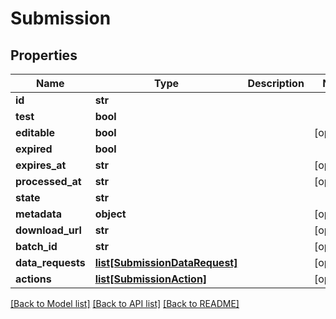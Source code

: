 # Submission

## Properties
Name | Type | Description | Notes
------------ | ------------- | ------------- | -------------
**id** | **str** |  | 
**test** | **bool** |  | 
**editable** | **bool** |  | [optional] 
**expired** | **bool** |  | 
**expires_at** | **str** |  | [optional] 
**processed_at** | **str** |  | [optional] 
**state** | **str** |  | 
**metadata** | **object** |  | [optional] 
**download_url** | **str** |  | [optional] 
**batch_id** | **str** |  | [optional] 
**data_requests** | [**list[SubmissionDataRequest]**](SubmissionDataRequest.md) |  | [optional] 
**actions** | [**list[SubmissionAction]**](SubmissionAction.md) |  | [optional] 

[[Back to Model list]](../README.md#documentation-for-models) [[Back to API list]](../README.md#documentation-for-api-endpoints) [[Back to README]](../README.md)


